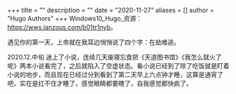 +++
title = ""
description = ""
date = "2020-11-27"
aliases = []
author = "Hugo Authors"
+++
Windows10_Hugo_资源：<https://wws.lanzous.com/b01tr1nyb>。  

遇见你的第一天，上帝就在我耳边悄悄说了四个字：在劫难逃。

2020.12.中旬 迷上了小说，连续几天废寝忘食把《天道图书馆》《我怎么就火了呢》两本小说看完了，之后就陷入了空虚状态。看小说已经到了除了吃饭就是盯着小说的地步，而且现在已经过分到看到了第二天早上六点钟才睡，这算是通宵了吧，实在是扛不住才睡了，感觉眼睛都要瞎了，自我感觉都快疯了。